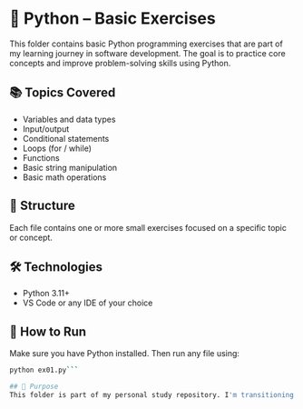 # 🐍 Python – Basic Exercises

This folder contains basic Python programming exercises that are part of my learning journey in software development. The goal is to practice core concepts and improve problem-solving skills using Python.

## 📚 Topics Covered

- Variables and data types
- Input/output
- Conditional statements
- Loops (for / while)
- Functions
- Basic string manipulation
- Basic math operations

## 📂 Structure

Each file contains one or more small exercises focused on a specific topic or concept.


## 🛠️ Technologies

- Python 3.11+
- VS Code or any IDE of your choice

## 🚀 How to Run

Make sure you have Python installed. Then run any file using:

```bash
python ex01.py```

## 🎯 Purpose
This folder is part of my personal study repository. I'm transitioning from civil engineering to software development and using this space to practice and share my progress.

